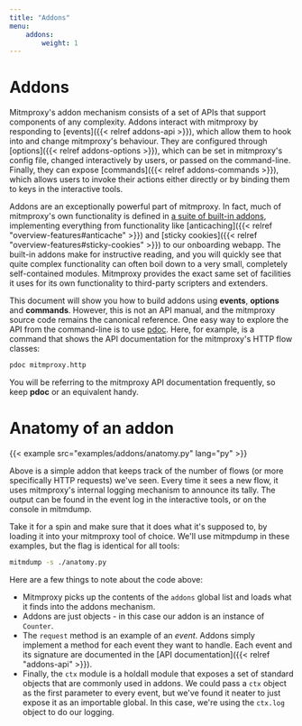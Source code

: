 ```yaml
---
title: "Addons"
menu:
    addons:
        weight: 1
---
```


# Addons

Mitmproxy's addon mechanism consists of a set of APIs that support components of any complexity. Addons interact with
mitmproxy by responding to [events]({{< relref addons-api >}}), which allow them to hook into and change mitmproxy's
behaviour. They are configured through [options]({{< relref addons-options >}}), which can be set in mitmproxy's config
file, changed interactively by users, or passed on the command-line. Finally, they can expose [commands]({{< relref
addons-commands >}}), which allows users to invoke their actions either directly or by binding them to keys in the
interactive tools.

Addons are an exceptionally powerful part of mitmproxy. In fact, much of
mitmproxy's own functionality is defined in [a suite of built-in
addons](https://github.com/mitmproxy/mitmproxy/tree/master/mitmproxy/addons),
implementing everything from functionality like [anticaching]({{< relref
"overview-features#anticache" >}}) and [sticky cookies]({{< relref
"overview-features#sticky-cookies" >}}) to our onboarding webapp. The built-in
addons make for instructive reading, and you will quickly see that quite complex
functionality can often boil down to a very small, completely self-contained
modules. Mitmproxy provides the exact same set of facilities it uses for its own
functionality to third-party scripters and extenders.

This document will show you how to build addons using **events**, **options**
and **commands**. However, this is not an API manual, and the mitmproxy source
code remains the canonical reference. One easy way to explore the API from the
command-line is to use [pdoc](https://pdoc.dev/).
Here, for example, is a command that shows the API documentation for the
mitmproxy's HTTP flow classes:

```bash
pdoc mitmproxy.http
```

You will be referring to the mitmproxy API documentation frequently, so keep
**pdoc** or an equivalent handy.

# Anatomy of an addon

{{< example src="examples/addons/anatomy.py" lang="py" >}}

Above is a simple addon that keeps track of the number of flows (or more
specifically HTTP requests) we've seen. Every time it sees a new flow, it uses
mitmproxy's internal logging mechanism to announce its tally. The output can be
found in the event log in the interactive tools, or on the console in mitmdump.

Take it for a spin and make sure that it does what it's supposed to, by loading
it into your mitmproxy tool of choice. We'll use mitmpdump in these examples,
but the flag is identical for all tools:

```bash
mitmdump -s ./anatomy.py
```

Here are a few things to note about the code above:

- Mitmproxy picks up the contents of the `addons` global list and loads what it
  finds into the addons mechanism.
- Addons are just objects - in this case our addon is an instance of `Counter`.
- The `request` method is an example of an *event*. Addons simply implement a
  method for each event they want to handle. Each event and its signature are documented
  in the [API documentation]({{< relref "addons-api" >}}).
- Finally, the `ctx` module is a holdall module that exposes a set of standard
  objects that are commonly used in addons. We could pass a `ctx` object as the
  first parameter to every event, but we've found it neater to just expose it as
  an importable global. In this case, we're using the `ctx.log` object to do our
  logging.
